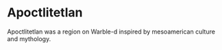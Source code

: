 # Apoctlitetlan

<meta property="og:description" content="Apoctlitetlan was a region on Warble-d inspired by mesoamerican culture and mythology.">

Apoctlitetlan was a region on Warble-d inspired by mesoamerican culture and mythology.